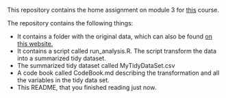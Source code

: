 This repository contains the home assignment on module 3 for [this](https://www.coursera.org/learn/data-cleaning/peer/FIZtT/getting-and-cleaning-data-course-project) course.

The repository contains the following things:
- It contains a folder with the original data, which can also be found [on this website.](https://archive.ics.uci.edu/ml/datasets/Human+Activity+Recognition+Using+Smartphones)
- It contains a script called run_analysis.R. The script transform the data into a summarized tidy dataset. 
- The summarized tidy dataset called MyTidyDataSet.csv
- A code book called CodeBook.md describing the transformation and all the variables in the tidy data set.
- This README, that you finished reading just now.

